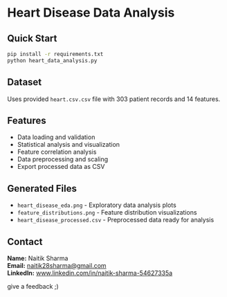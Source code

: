 # Heart Disease Data Analysis
## Quick Start

```bash
pip install -r requirements.txt
python heart_data_analysis.py
```

## Dataset
Uses provided `heart.csv.csv` file with 303 patient records and 14 features.

## Features
- Data loading and validation
- Statistical analysis and visualization  
- Feature correlation analysis
- Data preprocessing and scaling
- Export processed data as CSV

## Generated Files
- `heart_disease_eda.png` - Exploratory data analysis plots
- `feature_distributions.png` - Feature distribution visualizations  
- `heart_disease_processed.csv` - Preprocessed data ready for analysis

## Contact
**Name:** Naitik Sharma  
**Email:** naitik28sharma@gmail.com  
**LinkedIn:** www.linkedin.com/in/naitik-sharma-54627335a


give a feedback ;)
